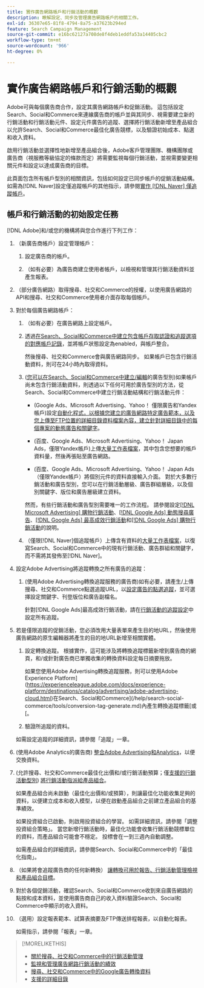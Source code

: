 ```yaml
---
title: 實作廣告網路帳戶和行銷活動的概觀
description: 瞭解設定、同步及管理廣告網路帳戶的相關工作。
exl-id: 36307e65-81f8-4794-8a75-a37623b294ed
feature: Search Campaign Management
source-git-commit: e16bc62127a708de8f4deb1eddfa53a14405cbc2
workflow-type: tm+mt
source-wordcount: '966'
ht-degree: 0%

---
```


# 實作廣告網路帳戶和行銷活動的概觀

Adobe可與每個廣告商合作，設定其廣告網路帳戶和促銷活動。 這包括設定Search、Social和Commerce來連線廣告商的帳戶並與其同步、視需要建立新的行銷活動和行銷活動元件、設定元件廣告的追蹤、選擇將行銷活動新增至產品組合以允許Search、Social和Commerce最佳化廣告競標，以及驗證初始成本、點選和收入資料。

啟用行銷活動並選擇性地新增至產品組合後，Adobe客戶管理團隊、機構團隊或廣告商（視服務等級協定的條款而定）將需要監視每個行銷活動，並視需要變更相關元件和設定以達成廣告商的目標。

此頁面包含所有帳戶型別的相關資訊，包括如何設定已同步帳戶的促銷活動結構。 如需為[!DNL Naver]設定僅追蹤帳戶的其他指示，請參閱[實作 [!DNL Naver] 僅追蹤帳戶](/help/search-social-commerce/campaign-management/naver-tracking-only-account-implement.md)。

## 帳戶和行銷活動的初始設定任務

[!DNL Adobe]和/或您的機構將與您合作進行下列工作：

1. （新廣告商帳戶）設定管理帳戶：

   1. 設定廣告商的帳戶。

   1. （如有必要）為廣告商建立使用者帳戶，以檢視和管理其行銷活動資料並產生報表。

1. （部分廣告網路）取得搜尋、社交和Commerce的授權，以使用廣告網路的API和搜尋、社交和Commerce使用者介面存取每個帳戶。

1. 對於每個廣告網路帳戶：

   1. （如有必要）在廣告網路上設定帳戶。

   1. 透過[在Search、Social和Commerce中建立包含帳戶存取認證和追蹤選項的對應帳戶記錄](/help/search-social-commerce/campaign-management/accounts/ad-network-account-manage.md#create-account)，並將帳戶狀態設定為enabled，與帳戶整合。

      然後搜尋、社交和Commerce會與廣告網路同步。 如果帳戶已包含行銷活動資料，則可在24小時內取得資料。

   1. ([您可以在Search、Social和Commerce中建立/編輯](/help/search-social-commerce/introduction/supported-inventory.md)的廣告型別)如果帳戶尚未包含行銷活動資料，則透過以下任何可用於廣告型別的方法，從Search、Social和Commerce中建立行銷活動結構和行銷活動元件：

      * (Google Ads、Microsoft Advertising、Yahoo！ 僅限廣告和Yandex帳戶)設定[自動化程式，以根據您建立的廣告網路特定廣告範本，以及您上傳至FTP位置的詳細目錄資料檔案內容，建立針對詳細目錄中的每個專案的動態廣告和關鍵字](/help/search-social-commerce/campaign-management/inventory-feeds/inventory-feeds-about.md)。

      * (百度、Google Ads、Microsoft Advertising、Yahoo！ Japan Ads，僅限Yandex帳戶)上傳[大量工作表檔案](/help/search-social-commerce/campaign-management/bulksheets/bulksheet-about.md)，其中包含您想要的帳戶資料量，然後再張貼至廣告網路。

      * (百度、Google Ads、Microsoft Advertising、Yahoo！ Japan Ads （僅限Yandex帳戶）將個別元件的資料直接輸入介面。 對於大多數行銷活動和廣告型別，您可以在行銷活動層級、廣告群組層級，以及個別關鍵字、版位和廣告層級建立資料。

      然而，有些行銷活動和廣告型別需要唯一的工作流程。 請參閱設定[[!DNL Microsoft Advertising] 購物行銷活動](/help/search-social-commerce/campaign-management/special-campaign-types/microsoft-shopping-campaigns.md)、[[!DNL Google Ads] 動態搜尋廣告](/help/search-social-commerce/campaign-management/special-campaign-types/google-dynamic-search-ads.md)、[[!DNL Google Ads] 最高成效行銷活動](/help/search-social-commerce/campaign-management/special-campaign-types/google-performance-max-campaigns.md)和[[!DNL Google Ads] 購物行銷活動](/help/search-social-commerce/campaign-management/special-campaign-types/google-shopping-campaigns.md)的說明。

   1. （僅限[!DNL Naver]個追蹤帳戶）上傳含有資料的[大量工作表檔案](/help/search-social-commerce/campaign-management/bulksheets/bulksheet-about.md)，以復寫Search、Social和Commerce中的現有行銷活動、廣告群組和關鍵字，而不需將其發佈至[!DNL Naver]。

1. 設定Adobe Advertising將追蹤轉換之所有廣告的追蹤：

   1. (使用Adobe Advertising轉換追蹤服務的廣告商)如有必要，請產生/上傳搜尋、社交和Commerce點選追蹤URL，以[設定廣告的點選追蹤](/help/search-social-commerce/tracking/click-tracking-ways-to-generate.md)，並可選擇設定關鍵字、刊登版位和廣告副檔名。

      針對[!DNL Google Ads]最高成效行銷活動，請在[行銷活動的追蹤設定](/help/search-social-commerce/campaign-management/campaigns/campaign-settings-google.md)中設定所有追蹤。

1. 若是僅限追蹤的促銷活動，您必須改用大量表單來產生目的地URL，然後使用廣告網路的原生編輯器將產生的目的地URL新增至相關實體。

   1. 設定轉換追蹤。 根據實作，這可能涉及將轉換追蹤標籤新增到廣告商的網頁，和/或針對廣告商已單獨收集的轉換資料設定每日摘要拖放。

      如果您使用Adobe Advertising轉換追蹤服務，則可以使用Adobe Experience Platform](https://experienceleague.adobe.com/docs/experience-platform/destinations/catalog/advertising/adobe-advertising-cloud.html)在Search、Social和Commerce](/help/search-social-commerce/tools/conversion-tag-generate.md)內產生轉換追蹤標籤[或[。

   1. 驗證所追蹤的資料。

   如需設定追蹤的詳細資訊，請參閱「追蹤」一章。

1. (使用Adobe Analytics的廣告商) [整合Adobe Advertising和Analytics](https://experienceleague.adobe.com/docs/advertising/integrations/analytics/overview.html)，以便交換資料。

1. (允許搜尋、社交和Commerce最佳化出價和/或行銷活動預算；僅[支援的行銷活動型別](/help/search-social-commerce/introduction/supported-inventory.md)) [將行銷活動指派給產品組合](/help/search-social-commerce/campaign-management/campaign-assign-to-portfolio.md)。

   如果產品組合尚未啟動（最佳化出價和/或預算），則讓最佳化功能收集足夠的資料，以便建立成本和收入模型，以便在啟動產品組合之前建立產品組合的基準績效。

   如果投資組合已啟動，則啟用投資組合的學習。 如需詳細資訊，請參閱「調整投資組合策略」。 當您新增行銷活動時，最佳化功能會收集行銷活動競標單位的資料，而產品組合可能會不穩定。 投標會在一到三週內自動調整。

   如需產品組合的詳細資訊，請參閱Search、Social和Commerce中的「最佳化指南」。<!-- verify convention for referencing Optimization Guide here -->

1. （如果將會追蹤廣告商的任何新轉換） [讓轉換可用於報告、行銷活動管理檢視和產品組合目標](/help/search-social-commerce/admin/conversion-metrics/conversion-metric-about.md)。

1. 對於各個促銷活動，確認Search、Social和Commerce收到來自廣告網路的點按和成本資料，並使用廣告商自己的收入資料驗證Search、Social和Commerce中顯示的收入資料。

1. （選用）設定報表範本、試算表摘要及FTP傳送排程報表，以自動化報表。

   如需指示，請參閱「報表」一章。

>[!MORELIKETHIS]
>
>* [關於搜尋、社交和Commerce中的行銷活動管理](campaign-management-about.md)
>* [監視和管理廣告網路行銷活動的績效](monitor-performance-campaigns.md)
>* [搜尋、社交和Commerce中的Google廣告轉換資料](google-conversion-data.md)
>* [支援的詳細目錄](/help/search-social-commerce/introduction/supported-inventory.md)
